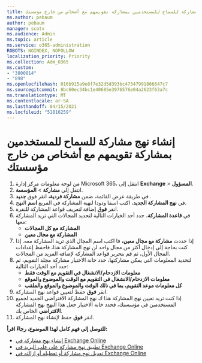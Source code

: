 ```yaml
---
title: إنشاء نهج مشاركة للسماح للمستخدمين بمشاركة تقويمهم مع أشخاص من خارج مؤسستك
ms.author: pebaum
author: pebaum
manager: scotv
ms.audience: Admin
ms.topic: article
ms.service: o365-administration
ROBOTS: NOINDEX, NOFOLLOW
localization_priority: Priority
ms.collection: Adm_O365
ms.custom:
- "3800014"
- "898"
ms.openlocfilehash: 016b915a9e8f7e32d5d393bc47347991866647c7
ms.sourcegitcommit: 8bc60ec34bc1e40685e3976576e04a2623f63a7c
ms.translationtype: MT
ms.contentlocale: ar-SA
ms.lasthandoff: 04/15/2021
ms.locfileid: "51816259"
---
```

# <a name="create-a-sharing-policy-to-allow-your-users-to-share-their-calendar-with-people-outside-your-organization"></a>إنشاء نهج مشاركة للسماح للمستخدمين بمشاركة تقويمهم مع أشخاص من خارج مؤسستك

1. من لوحة معلومات مركز إدارة Microsoft 365، انتقل إلى **Exchange**  >  **المسؤول**.
2. انتقل إلى **مشاركة**  >  **المؤسسة**.
3. في طريقة عرض القائمة، ضمن **مشاركة فردية،** انقر فوق **جديد** .
4. في **نهج المشاركة الجديد**، اكتب اسما ودودا لنهية المشاركة في المربع **اسم** النهج.
5. انقر **فوق**  إضافة لتعريف قواعد المشاركة للنقرة.
6. في **قاعدة المشاركة**، حدد أحد الخيارات التالية لتحديد المجالات التي تريد المشاركة معها:
    - **المشاركة مع كل المجالات**
    - **المشاركة مع مجال معين**
8. إذا حددت **مشاركة مع مجال معين،** فا اكتب اسم المجال الذي تريد المشاركة معه. إذا كنت بحاجة إلى إدخال أكثر من مجال واحد لن نهج المشاركة هذا، فاحفظ إعدادات المجال الأول، ثم قم بتحرير قواعد المشاركة لإضافة المزيد من المجالات.
9. لتحديد المعلومات التي يمكن مشاركتها،  حدد خانة الاختيار مشاركة مجلد التقويم، ثم حدد أحد الخيارات التالية:
    - **معلومات الازدحام/الانشغال في التقويم مع الوقت فقط**
    - **معلومات الازدحام/الانشغال في التقويم مع الوقت والموضوع والموقع**
    - **كل معلومات موعد التقويم، بما في ذلك الوقت والموضوع والموقع والملقب**
11. انقر **فوق** حفظ لتعيين قواعد نهج المشاركة.
12. إذا كنت تريد تعيين نهج المشاركة هذا ك نهج المشاركة الافتراضي الجديد لجميع المستخدمين في مؤسستك، فحدد خانة الاختيار جعل هذا النهج نهج المشاركة **الافتراضي** الخاص بك.
13. انقر **فوق** حفظ لإنشاء نهج المشاركة.  

**للتوصل إلى فهم كامل لهذا الموضوع، رجاءً اقرأ:**

- [إنشاء نهج مشاركة في Exchange Online](https://docs.microsoft.com/exchange/sharing/sharing-policies/create-a-sharing-policy)
- [تطبيق نهج مشاركة على علب البريد في Exchange Online](https://docs.microsoft.com/exchange/sharing/sharing-policies/apply-a-sharing-policy)
- [تعديل نهج مشاركة أو تعطيله أو إزالته في Exchange Online](https://docs.microsoft.com/exchange/sharing/sharing-policies/modify-a-sharing-policy)